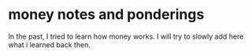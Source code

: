 # money notes and ponderings

In the past, I tried to learn how money works. I will try to slowly add here what i learned back then.
